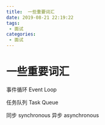 ```yaml
---
title:  一些重要词汇
date: 2019-08-21 22:19:22
tags: 
 - 面试
categories: 
 - 面试
---
```

# 一些重要词汇

事件循环 Event Loop

任务队列 Task Queue

同步 synchronous
异步 asynchronous

